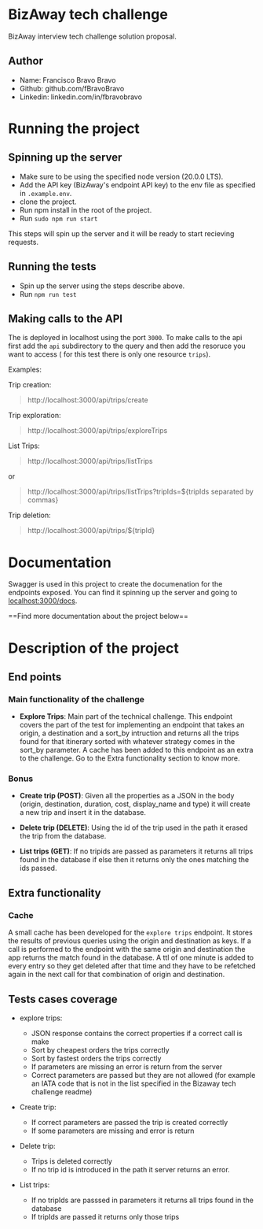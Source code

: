 # BizAway tech challenge

BizAway interview tech challenge solution proposal.

## Author

- Name: Francisco Bravo Bravo
- Github: github.com/fBravoBravo
- Linkedin: linkedin.com/in/fbravobravo

# Running the project

## Spinning up the server

- Make sure to be using the specified node version (20.0.0 LTS).
- Add the API key (BizAway's endpoint API key) to the env file as specified in `.example.env`.
- clone the project.
- Run npm install in the root of the project.
- Run `sudo npm run start`

This steps will spin up the server and it will be ready to start recieving requests.

## Running the tests

- Spin up the server using the steps describe above.
- Run `npm run test`

## Making calls to the API

The is deployed in localhost using the port `3000`. To make calls to the api first add the `api` subdirectory to the query and then add the resoruce you want to access ( for this test there is only one resource `trips`).

Examples:

Trip creation:

> http://localhost:3000/api/trips/create

Trip exploration:

> http://localhost:3000/api/trips/exploreTrips

List Trips:

> http://localhost:3000/api/trips/listTrips

or

> http://localhost:3000/api/trips/listTrips?tripIds=${tripIds separated by commas}

Trip deletion:

> http://localhost:3000/api/trips/${tripId}

# Documentation

Swagger is used in this project to create the documenation for the endpoints exposed. You can find it spinning up the server and going to [localhost:3000/docs](localhost:3000/docs).

==Find more documentation about the project below==

# Description of the project

## End points

### Main functionality of the challenge

- **Explore Trips**: Main part of the technical challenge. This endpoint covers the part of the test for implementing an endpoint that takes an origin, a destination and a sort_by intruction and returns all the trips found for that itinerary sorted with whatever strategy comes in the sort_by parameter. A cache has been added to this endpoint as an extra to the challenge. Go to the Extra functionality section to know more.

### Bonus

- **Create trip (POST)**: Given all the properties as a JSON in the body (origin, destination, duration, cost, display_name and type) it will create a new trip and insert it in the database.

- **Delete trip (DELETE)**: Using the id of the trip used in the path it erased the trip from the database.

- **List trips (GET)**: If no tripids are passed as parameters it returns all trips found in the database if else then it returns only the ones matching the ids passed.

## Extra functionality

### Cache

A small cache has been developed for the `explore trips` endpoint. It stores the results of previous queries using the origin and destination as keys. If a call is performed to the endpoint with the same origin and destination the app returns the match found in the database. A ttl of one minute is added to every entry so they get deleted after that time and they have to be refetched again in the next call for that combination of origin and destination.

## Tests cases coverage

- explore trips:

  - JSON response contains the correct properties if a correct call is make
  - Sort by cheapest orders the trips correctly
  - Sort by fastest orders the trips correctly
  - If parameters are missing an error is return from the server
  - Correct parameters are passed but they are not allowed (for example an IATA code that is not in the list specified in the Bizaway tech challenge readme)

- Create trip:

  - If correct parameters are passed the trip is created correctly
  - If some parameters are missing and error is return

- Delete trip:

  - Trips is deleted correctly
  - If no trip id is introduced in the path it server returns an error.

- List trips:
  - If no tripIds are passsed in parameters it returns all trips found in the database
  - If tripIds are passed it returns only those trips
